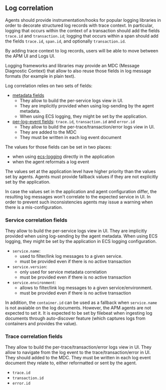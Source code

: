 ## Log correlation

Agents should provide instrumentation/hooks for popular logging libraries in order to decorate structured log records with trace context.
In particular, logging that occurs within the context of a transaction should add the fields `trace.id` and `transaction.id`;
logging that occurs within a span should add the fields `trace.id`, `span.id`, and optionally `transaction.id`.

By adding trace context to log records, users will be able to move between the APM UI and Logs UI.

Logging frameworks and libraries may provide an MDC (Message Diagnostic Context) that allow to also
reuse those fields in log message formats (for example in plain text).

Log correlation relies on two sets of fields:
- [metadata fields](#metadata-fields)
  - They allow to build the per-service logs view in UI.
  - They are implicitly provided when using log-sending by the agent metadata.
  - When using ECS logging, they might be set by the application.
- [per-log-event fields](#per-log-event-fields): `trace.id`, `transaction.id` and `error.id`
  - They allow to build the per-trace/transaction/error logs view in UI.
  - They are added to the MDC
  - They must be written in each log event document

The values for those fields can be set in two places:
- when using [ecs-logging](https://github.com/elastic/ecs-logging) directly in the application
- when the agent reformats a log event

The values set at the application level have higher priority than the values set by agents.
Agents must provide fallback values if they are not explicitly set by the application.

In case the values set in the application and agent configuration differ, the resulting log
messages won't correlate to the expected service in UI. In order to prevent such inconsistencies
agents may issue a warning when there is a mis-configuration.

### Service correlation fields

They allow to build the per-service logs view in UI.
They are implicitly provided when using log-sending by the agent metadata.
When using ECS logging, they might be set by the application in ECS logging configuration.

- `service.name`:
  - used to filter/link log messages to a given service.
  - must be provided even if there is no active transaction
- `service.version`:
  - only used for service metadata correlation
  - must be provided even if there is no active transaction
- `service.environment`:
  - allows to filter/link log messages to a given service/environment.
  - must be provided even if there is no active transaction

In addition, the `container.id` can be used as a fallback when `service.name` is not avaiable on the log documents.
However, the APM agents are not expected to set it. It is expected to be set by filebeat when ingesting log
documents through auto-discover feature (which captures logs from containers and provides the value).

### Trace correlation fields

They allow to build the per-trace/transaction/error logs view in UI.
They allow to navigate from the log event to the trace/transaction/error in UI.
They should added to the MDC.
They must be written in each log event document they relate to, either reformatted or sent by the agent.

- `trace.id`
- `transaction.id`
- `error.id`
